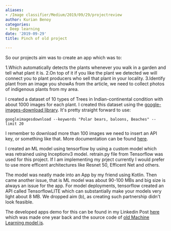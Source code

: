 ```yaml
---
aliases:
- /Image classifier/Medium/2019/09/29/projectreview
author: Kurian Benoy
categories:
- Deep learning
date: '2019-09-29'
title: Pinch of old project

---
```


So our projects aim was to create an app which was to:

1.Which automatically detects the plants whenever you walk in a garden and tell what plant it is.
2.On top of it if you like the plant we detected we will connect you to plant producers who sell that plant in your locality.
3.Identify plant from an image you showAs from the article, we need to collect photos of indigenous plants from my area.

I created a dataset of 10 types of Trees in Indian-continental condition with about 1000 images for each plant. I created this dataset using the [google-images-download library](https://github.com/hardikvasa/google-images-download). It's pretty straight forward to use:

```googleimagesdownload --keywords "Polar bears, baloons, Beaches" --limit 20```

I remember to download more than 100 images we need to insert an API key, or something like that. More documentation can be found [here](https://google-images-download.readthedocs.io/en/latest/examples.html).

I created an ML model using tensorflow by using a custom model which was retrained using Inceptionv3 model. retrain.py file from Tensorflow was used for this project. If
I am implementing my prject currently I would prefer to use more efficent architectures like Resnet 50, Efficent Net and others.

The model was neatly made into an App by my friend using Kotlin. Then came another issue, that is ML model was about 90-100 MBs and big size is always an issue for the app.
For model deployments, tensorflow created an API called TensorflowLITE which can substantially make your models very light about 8 MB. We dropped aim (b), as creating such
partnership didn't look feasible.

The developed apps demo for this can be found in my Linkedin Post
[here](https://www.linkedin.com/in/kurian-benoy-75642b120/detail/recent-activity/shares/) which was made one year back
and the source code of [old Machine Learning model is](https://github.com/kurianbenoy/Plantcrypto-recogniser).


